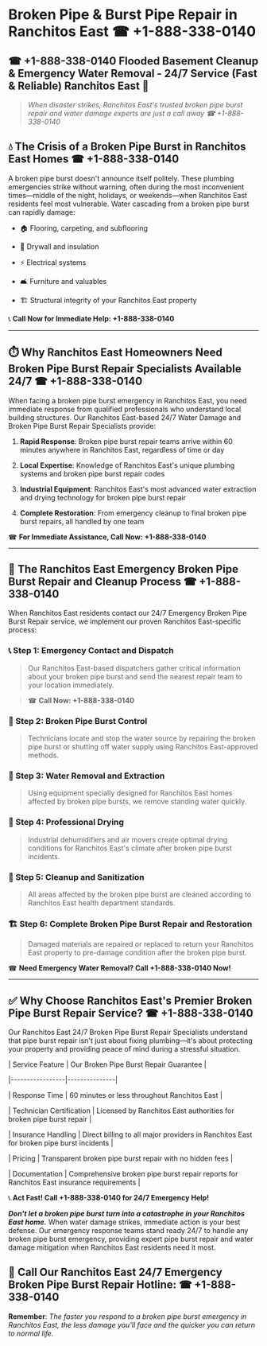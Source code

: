 # Broken Pipe & Burst Pipe Repair in Ranchitos East ☎ +1-888-338-0140  
## ☎ +1-888-338-0140 Flooded Basement Cleanup & Emergency Water Removal - 24/7 Service (Fast & Reliable) Ranchitos East 🚨  

> *When disaster strikes, Ranchitos East's trusted broken pipe burst repair and water damage experts are just a call away ☎ +1-888-338-0140*  

## 💧 The Crisis of a Broken Pipe Burst in Ranchitos East Homes ☎ +1-888-338-0140  

A broken pipe burst doesn't announce itself politely. These plumbing emergencies strike without warning, often during the most inconvenient times—middle of the night, holidays, or weekends—when Ranchitos East residents feel most vulnerable. Water cascading from a broken pipe burst can rapidly damage:  

* 🏠 Flooring, carpeting, and subflooring  
* 🧱 Drywall and insulation  
* ⚡ Electrical systems  
* 🛋️ Furniture and valuables  
* 🏗️ Structural integrity of your Ranchitos East property  

📞 **Call Now for Immediate Help: +1-888-338-0140**  

---  

## ⏱️ Why Ranchitos East Homeowners Need Broken Pipe Burst Repair Specialists Available 24/7 ☎ +1-888-338-0140  

When facing a broken pipe burst emergency in Ranchitos East, you need immediate response from qualified professionals who understand local building structures. Our Ranchitos East-based 24/7 Water Damage and Broken Pipe Burst Repair Specialists provide:  

1. **Rapid Response**: Broken pipe burst repair teams arrive within 60 minutes anywhere in Ranchitos East, regardless of time or day  
2. **Local Expertise**: Knowledge of Ranchitos East's unique plumbing systems and broken pipe burst repair codes  
3. **Industrial Equipment**: Ranchitos East's most advanced water extraction and drying technology for broken pipe burst repair  
4. **Complete Restoration**: From emergency cleanup to final broken pipe burst repairs, all handled by one team  

☎ **For Immediate Assistance, Call Now: +1-888-338-0140**  

---  

## 🔧 The Ranchitos East Emergency Broken Pipe Burst Repair and Cleanup Process ☎ +1-888-338-0140  

When Ranchitos East residents contact our 24/7 Emergency Broken Pipe Burst Repair service, we implement our proven Ranchitos East-specific process:  

### 📞 Step 1: Emergency Contact and Dispatch  
> Our Ranchitos East-based dispatchers gather critical information about your broken pipe burst and send the nearest repair team to your location immediately.  
> ☎ **Call Now: +1-888-338-0140**  

### 🚿 Step 2: Broken Pipe Burst Control  
> Technicians locate and stop the water source by repairing the broken pipe burst or shutting off water supply using Ranchitos East-approved methods.  

### 🌊 Step 3: Water Removal and Extraction  
> Using equipment specially designed for Ranchitos East homes affected by broken pipe bursts, we remove standing water quickly.  

### 💨 Step 4: Professional Drying  
> Industrial dehumidifiers and air movers create optimal drying conditions for Ranchitos East's climate after broken pipe burst incidents.  

### 🧼 Step 5: Cleanup and Sanitization  
> All areas affected by the broken pipe burst are cleaned according to Ranchitos East health department standards.  

### 🏗️ Step 6: Complete Broken Pipe Burst Repair and Restoration  
> Damaged materials are repaired or replaced to return your Ranchitos East property to pre-damage condition after the broken pipe burst.  

☎ **Need Emergency Water Removal? Call +1-888-338-0140 Now!**  

---  

## ✅ Why Choose Ranchitos East's Premier Broken Pipe Burst Repair Service? ☎ +1-888-338-0140  

Our Ranchitos East 24/7 Broken Pipe Burst Repair Specialists understand that pipe burst repair isn't just about fixing plumbing—it's about protecting your property and providing peace of mind during a stressful situation.  

| Service Feature | Our Broken Pipe Burst Repair Guarantee |  
|-----------------|---------------|  
| Response Time | 60 minutes or less throughout Ranchitos East |  
| Technician Certification | Licensed by Ranchitos East authorities for broken pipe burst repair |  
| Insurance Handling | Direct billing to all major providers in Ranchitos East for broken pipe burst incidents |  
| Pricing | Transparent broken pipe burst repair with no hidden fees |  
| Documentation | Comprehensive broken pipe burst repair reports for Ranchitos East insurance requirements |  

📞 **Act Fast! Call +1-888-338-0140 for 24/7 Emergency Help!**  

***Don't let a broken pipe burst turn into a catastrophe in your Ranchitos East home.*** When water damage strikes, immediate action is your best defense. Our emergency response teams stand ready 24/7 to handle any broken pipe burst emergency, providing expert pipe burst repair and water damage mitigation when Ranchitos East residents need it most.  

## 📱 Call Our Ranchitos East 24/7 Emergency Broken Pipe Burst Repair Hotline: ☎ +1-888-338-0140  

**Remember**: *The faster you respond to a broken pipe burst emergency in Ranchitos East, the less damage you'll face and the quicker you can return to normal life.*
